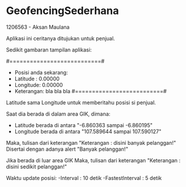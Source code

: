 # GeofencingSederhana

1206563 - Aksan Maulana

Aplikasi ini ceritanya ditujukan untuk penjual.

Sedikit gambaran tampilan aplikasi:

#===========================#
- Posisi anda sekarang:                 
- Latitude : 0.00000
- Longitude: 0.00000
- Keterangan: bla bla bla
#==========================#

Latitude sama Longitude untuk memberitahu posisi si penjual.

Saat dia berada di dalam area GIK, dimana:
 - Latitude berada di antara   "-6.860363 sampai -6.860195"
 - Longitude berada di antara  "107.589644 sampai 107.590127"
  
Maka, tulisan dari keterangan "Keterangan : disini banyak pelanggan!"
Disertai dengan adanya alert "Banyak pelanggan!"
  
Jika berada di luar area GIK
  Maka, tulisan dari keterangan "Keterangan : disini sedikit pelanggan!"
  
Waktu update posisi:
-Interval          : 10 detik
-FastestInterval   : 5 detik
